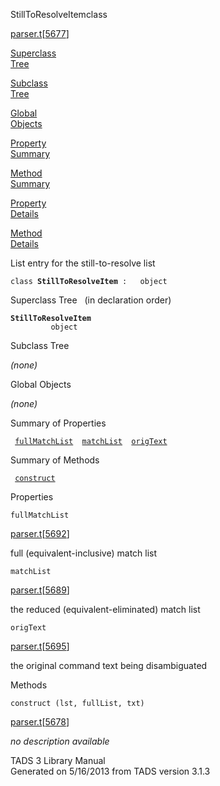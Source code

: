 <span class="title">StillToResolveItem</span><span class="type">class</span>

[parser.t](../file/parser.t.html)\[[5677](../source/parser.t.html#5677)\]

[Superclass  
Tree](#_SuperClassTree_)

[Subclass  
Tree](#_SubClassTree_)

[Global  
Objects](#_ObjectSummary_)

[Property  
Summary](#_PropSummary_)

[Method  
Summary](#_MethodSummary_)

[Property  
Details](#_Properties_)

[Method  
Details](#_Methods_)

<div class="fdesc">

List entry for the still-to-resolve list

`class `**`StillToResolveItem`**` :   object`

</div>

<span id="_SuperClassTree_"></span>

<div class="mjhd">

<span class="hdln">Superclass Tree</span>   (in declaration order)

</div>

**`StillToResolveItem`**  
`         object`  
<span id="_SubClassTree_"></span>

<div class="mjhd">

<span class="hdln">Subclass Tree</span>  

</div>

*(none)* <span id="_ObjectSummary_"></span>

<div class="mjhd">

<span class="hdln">Global Objects</span>  

</div>

*(none)* <span id="_PropSummary_"></span>

<div class="mjhd">

<span class="hdln">Summary of Properties</span>  

</div>

` `[`fullMatchList`](#fullMatchList)`  `[`matchList`](#matchList)`  `[`origText`](#origText)`  `

<span id="_MethodSummary_"></span>

<div class="mjhd">

<span class="hdln">Summary of Methods</span>  

</div>

` `[`construct`](#construct)`  `

<span id="_Properties_"></span>

<div class="mjhd">

<span class="hdln">Properties</span>  

</div>

<span id="fullMatchList"></span>

`fullMatchList`

[parser.t](../file/parser.t.html)\[[5692](../source/parser.t.html#5692)\]

<div class="desc">

full (equivalent-inclusive) match list

</div>

<span id="matchList"></span>

`matchList`

[parser.t](../file/parser.t.html)\[[5689](../source/parser.t.html#5689)\]

<div class="desc">

the reduced (equivalent-eliminated) match list

</div>

<span id="origText"></span>

`origText`

[parser.t](../file/parser.t.html)\[[5695](../source/parser.t.html#5695)\]

<div class="desc">

the original command text being disambiguated

</div>

<span id="_Methods_"></span>

<div class="mjhd">

<span class="hdln">Methods</span>  

</div>

<span id="construct"></span>

`construct (lst, fullList, txt)`

[parser.t](../file/parser.t.html)\[[5678](../source/parser.t.html#5678)\]

<div class="desc">

*no description available*

</div>

<div class="ftr">

TADS 3 Library Manual  
Generated on 5/16/2013 from TADS version 3.1.3

</div>

